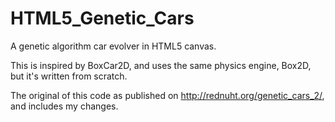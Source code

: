 HTML5_Genetic_Cars
==================

A genetic algorithm car evolver in HTML5 canvas.

This is inspired by BoxCar2D, and uses the same physics engine, Box2D, but it's written from scratch.

The original of this code as published on http://rednuht.org/genetic_cars_2/,
and includes my changes.
